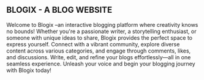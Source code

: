 ## BLOGIX - A BLOG WEBSITE

Welcome to Blogix –an interactive blogging platform where creativity knows no bounds! Whether you're a passionate writer, a storytelling enthusiast, or someone with unique ideas to share, Blogix provides the perfect space to express yourself. Connect with a vibrant community, explore diverse content across various categories, and engage through comments, likes, and discussions. Write, edit, and refine your blogs effortlessly—all in one seamless experience. Unleash your voice and begin your blogging journey with Blogix today!
 
